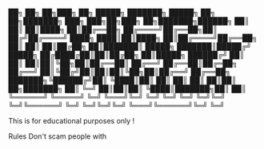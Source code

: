 ██╗     ██╗   ██╗███╗   ██╗ █████╗     ███████╗ █████╗ ██╗  ██╗███████╗    ███╗   ███╗██╗███╗   ██╗███████╗██████╗ 
██║     ██║   ██║████╗  ██║██╔══██╗    ██╔════╝██╔══██╗██║ ██╔╝██╔════╝    ████╗ ████║██║████╗  ██║██╔════╝██╔══██╗
██║     ██║   ██║██╔██╗ ██║███████║    █████╗  ███████║█████╔╝ █████╗      ██╔████╔██║██║██╔██╗ ██║█████╗  ██████╔╝
██║     ██║   ██║██║╚██╗██║██╔══██║    ██╔══╝  ██╔══██║██╔═██╗ ██╔══╝      ██║╚██╔╝██║██║██║╚██╗██║██╔══╝  ██╔══██╗
███████╗╚██████╔╝██║ ╚████║██║  ██║    ██║     ██║  ██║██║  ██╗███████╗    ██║ ╚═╝ ██║██║██║ ╚████║███████╗██║  ██║
╚══════╝ ╚═════╝ ╚═╝  ╚═══╝╚═╝  ╚═╝    ╚═╝     ╚═╝  ╚═╝╚═╝  ╚═╝╚══════╝    ╚═╝     ╚═╝╚═╝╚═╝  ╚═══╝╚══════╝╚═╝  ╚═╝

This is for educational purposes only !

Rules
Don't scam people with 